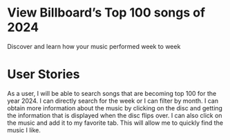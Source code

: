 # View Billboard’s Top 100 songs of 2024
Discover and learn how your music performed week to week

# User Stories
As a user, I will be able to search songs that are becoming top 100 for the year 2024. I can directly search for the week or I can filter by month. I can obtain more information about the music by clicking on the disc and getting the information that is displayed when the disc flips over. I can also click on the music and add it to my favorite tab. This will allow me to quickly find the music I like.